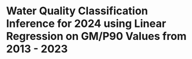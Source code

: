 # Water Quality Classification Inference for 2024 using Linear Regression on GM/P90 Values from 2013 - 2023 